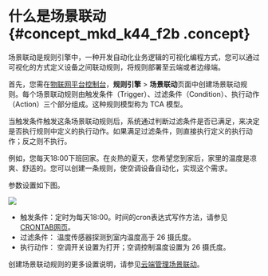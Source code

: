 # 什么是场景联动 {#concept_mkd_k44_f2b .concept}

场景联动是规则引擎中，一种开发自动化业务逻辑的可视化编程方式，您可以通过可视化的方式定义设备之间联动规则，将规则部署至云端或者边缘端。

首先，您需在[物联网平台控制台](https://iot.console.aliyun.com/)，**规则引擎** \> **场景联动**页面中创建场景联动规则。每个场景联动规则由触发条件（Trigger）、过滤条件（Condition）、执行动作（Action）三个部分组成。这种规则模型称为 TCA 模型。

当触发条件触发这条场景联动规则后，系统通过判断过滤条件是否已满足，来决定是否执行规则中定义的执行动作。如果满足过滤条件，则直接执行定义的执行动作；反之则不执行。

例如，您每天18:00下班回家。在炎热的夏天，您希望您到家后，家里的温度是凉爽、舒适的。您可以创建一条规则，使空调设备自动化，实现这个需求。

参数设置如下图。

![](http://static-aliyun-doc.oss-cn-hangzhou.aliyuncs.com/assets/img/15098/15469326796486_zh-CN.png)

-   触发条件：定时为每天18:00。时间的cron表达式写作方法，请参见[CRONTAB网页](http://crontab.org/)。
-   过滤条件： 温度传感器探测到室内温度高于 26 摄氏度。
-   执行动作： 空调开关设置为打开；空调控制温度设置为 26 摄氏度。

创建场景联动规则的更多设置说明，请参见[云端管理场景联动](cn.zh-CN/用户指南/场景联动/云端管理场景联动.md#)。

